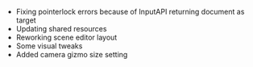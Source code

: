 - Fixing pointerlock errors because of InputAPI returning document as target
- Updating shared resources
- Reworking scene editor layout
- Some visual tweaks
- Added camera gizmo size setting